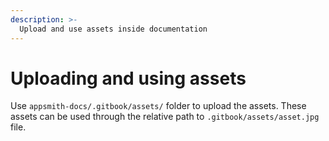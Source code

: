```yaml
---
description: >-
  Upload and use assets inside documentation
---
```


# Uploading and using assets
Use `appsmith-docs/.gitbook/assets/` folder to upload the assets.
These assets can be used through the relative path to `.gitbook/assets/asset.jpg` file.